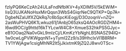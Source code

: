 fzlyPQ6KeCzAh24ULaFndNfblKV+4yXDlM5V/5kEWiM=
IisQ3UJKANoHsxMirQqsn3WbS4GiqrNeC9QTKP+Qp7A=
DgbeNZaIJIfXZQkRq7c6bSpcKiEogj/D3OzoqnV+nZQ=
2asWuPHVQ6K1Lwkuz61j1AnbjO65zksQ4AOcRGDZHM4=
l6wd9OC/g9httd16kTYLcwW4C8+XmueS32hkPS5GJyc=
eB1OOaq2Na0vGkL9mIzCj/LKmKzYbNghLBSNASZ94lQ=
1w0cwLgPVlKWgqnN1+yTymI2Zz9/s39HhcIxVl1B8RM=
TV1YWjAgw1csigMhNR2lt5jJkixtmK9jZQ2J8wv0TSc=
